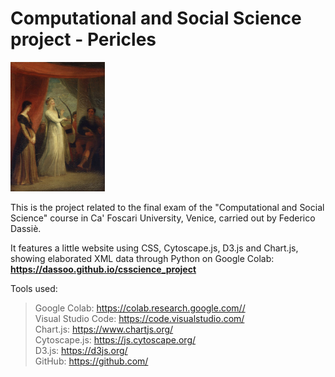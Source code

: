 # Computational and Social Science project - Pericles

<img src="https://github.com/Dassoo/csscience_project/blob/main/images/Marina_singing_before_Pericles_(Stothard,_1825).jpg?raw=true" width="30%"></img> 

This is the project related to the final exam of the "Computational and Social Science" course in Ca' Foscari University, Venice, carried out by Federico Dassiè.

It features a little website using CSS, Cytoscape.js, D3.js and Chart.js, showing elaborated XML data through Python on Google Colab: **https://dassoo.github.io/csscience_project**

Tools used: 
  > Google Colab: https://colab.research.google.com// <br />
  > Visual Studio Code: https://code.visualstudio.com/ <br />
  > Chart.js: https://www.chartjs.org/ <br />
  > Cytoscape.js: https://js.cytoscape.org/ <br />
  > D3.js: https://d3js.org/ <br />
  > GitHub: https://github.com/ <br />
